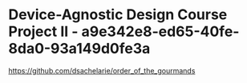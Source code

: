 # Device-Agnostic Design Course Project II - a9e342e8-ed65-40fe-8da0-93a149d0fe3a

https://github.com/dsachelarie/order_of_the_gourmands
